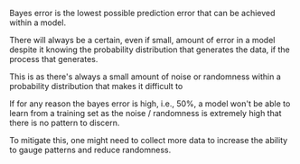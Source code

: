 Bayes error is the lowest possible prediction error that can be achieved within a model.

There will always be a certain, even if small, amount of error in a model despite it knowing the probability distribution that generates the data, if the process that generates.

This is as there's always a small amount of noise or randomness within a probability distribution that makes it difficult to 

If for any reason the bayes error is high, i.e., 50%, a model won't be able to learn from a training set as the noise / randomness is extremely high that there is no pattern to discern.

To mitigate this, one might need to collect more data to increase the ability to gauge patterns and reduce randomness.
